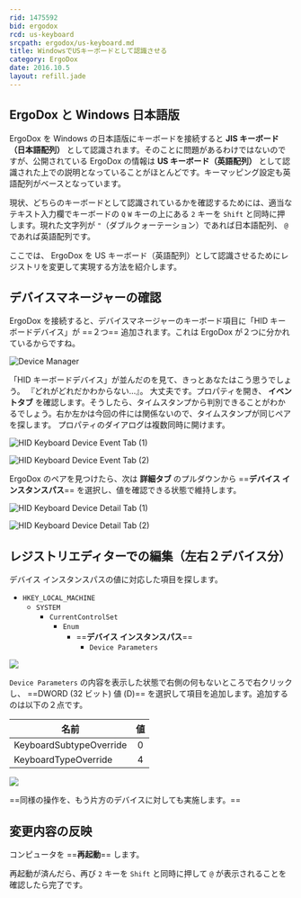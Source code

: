 ```yaml
---
rid: 1475592
bid: ergodox
rcd: us-keyboard
srcpath: ergodox/us-keyboard.md
title: WindowsでUSキーボードとして認識させる
category: ErgoDox
date: 2016.10.5
layout: refill.jade
---
```


## ErgoDox と Windows 日本語版

ErgoDox を Windows の日本語版にキーボードを接続すると __JIS キーボード（日本語配列）__ として認識されます。そのことに問題があるわけではないのですが、公開されている ErgoDox の情報は __US キーボード（英語配列）__ として認識された上での説明となっていることがほとんどです。キーマッピング設定も英語配列がベースとなっています。

現状、どちらのキーボードとして認識されているかを確認するためには、適当なテキスト入力欄でキーボードの `Q` `W` キーの上にある `2` キーを `Shift` と同時に押します。現れた文字列が `"`（ダブルクォーテーション）であれば日本語配列、 `@` であれば英語配列です。

ここでは、 ErgoDox を US キーボード（英語配列）として認識させるためにレジストリを変更して実現する方法を紹介します。


## デバイスマネージャーの確認

ErgoDox を接続すると、デバイスマネージャーのキーボード項目に「HID キーボードデバイス」が ==２つ== 追加されます。これは ErgoDox が２つに分かれているからですね。

![Device Manager](https://s3-ap-northeast-1.amazonaws.com/syon.github.io/refills/chronicle/201607/uskb-1.png)

「HID キーボードデバイス」が並んだのを見て、きっとあなたはこう思うでしょう。
『どれがどれだかわからない…』。
大丈夫です。プロパティを開き、 __イベントタブ__ を確認します。そうしたら、タイムスタンプから判別できることがわかるでしょう。右か左かは今回の件には関係ないので、タイムスタンプが同じペアを探します。
プロパティのダイアログは複数同時に開けます。

<div class="fb">

![HID Keyboard Device Event Tab (1)](https://s3-ap-northeast-1.amazonaws.com/syon.github.io/refills/chronicle/201607/uskb-2-1.png)

![HID Keyboard Device Event Tab (2)](https://s3-ap-northeast-1.amazonaws.com/syon.github.io/refills/chronicle/201607/uskb-2-2.png)

</div>

ErgoDox のペアを見つけたら、次は __詳細タブ__ のプルダウンから ==__デバイス インスタンスパス__== を選択し、値を確認できる状態で維持します。

<div class="fb">

![HID Keyboard Device Detail Tab (1)](https://s3-ap-northeast-1.amazonaws.com/syon.github.io/refills/chronicle/201607/uskb-3-1.png)

![HID Keyboard Device Detail Tab (2)](https://s3-ap-northeast-1.amazonaws.com/syon.github.io/refills/chronicle/201607/uskb-3-2.png)

</div>


## レジストリエディターでの編集（左右２デバイス分）

デバイス インスタンスパスの値に対応した項目を探します。

- `HKEY_LOCAL_MACHINE`
  - `SYSTEM`
    - `CurrentControlSet`
      - `Enum`
        - ==__デバイス インスタンスパス__==
          - `Device Parameters`

![](https://s3-ap-northeast-1.amazonaws.com/syon.github.io/refills/chronicle/201607/uskb-4-1.png)

`Device Parameters` の内容を表示した状態で右側の何もないところで右クリックし、
==DWORD (32 ビット) 値 (D)== を選択して項目を追加します。追加するのは以下の２点です。

| 名前                    | 値 |
|-------------------------|:-:|
| KeyboardSubtypeOverride | 0 |
| KeyboardTypeOverride    | 4 |

![](https://s3-ap-northeast-1.amazonaws.com/syon.github.io/refills/chronicle/201607/uskb-4-2.png)

==同様の操作を、もう片方のデバイスに対しても実施します。==


## 変更内容の反映

コンピュータを ==__再起動__== します。

再起動が済んだら、再び `2` キーを `Shift` と同時に押して `@` が表示されることを確認したら完了です。
